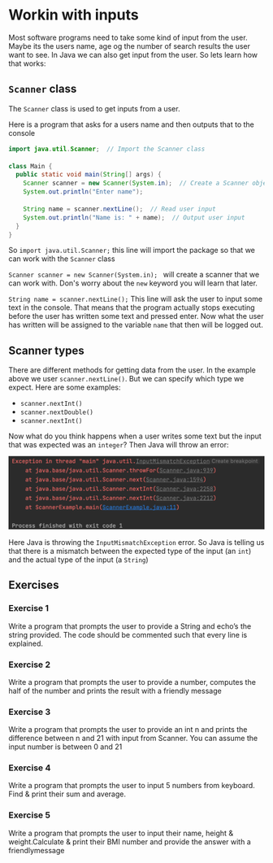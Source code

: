 # Workin with inputs



Most software programs need to take some kind of input from the user. Maybe its the users name, age og the number of search results the user want to see. In Java we can also get input from the user. So lets learn how that works:



## `Scanner` class

The `Scanner` class is used to get inputs from a user. 

Here is a program that asks for a users name and then outputs that to the console

```java
import java.util.Scanner;  // Import the Scanner class

class Main {
  public static void main(String[] args) {
    Scanner scanner = new Scanner(System.in);  // Create a Scanner object
    System.out.println("Enter name");

    String name = scanner.nextLine();  // Read user input
    System.out.println("Name is: " + name);  // Output user input
  }
}
```

So `import java.util.Scanner;` this line will import the package so that we can work with the `Scanner` class

`Scanner scanner = new Scanner(System.in); ` will create a scanner that we can work with. Don's worry about the `new` keyword you will learn that later. 

`String name = scanner.nextLine();` This line will ask the user to input some text in the console. That means that the program actually stops executing before the user has written some text and pressed enter. Now what the user has written will be assigned to the variable `name` that then will be logged out. 





## Scanner types

There are different methods for getting data from the user. In the example above we user `scanner.nextLine()`. But we can specify which type we expect. Here are some examples:

- `scanner.nextInt()`
- `scanner.nextDouble()`
- `scanner.nextInt()`



Now what do you think happens when a user writes some text but the input that was expected was an `integer`? Then Java will throw an error: 

![Screenshot 2021-06-04 at 14.41.01](../../assets/scanner-type-mismatch.png)

Here Java is throwing the `InputMismatchException` error. So Java is telling us that there is a mismatch between the expected type of the input (an `int`) and the actual type of the input (a `String`)



## Exercises



### Exercise 1

Write a program that prompts the user to provide a String and echo’s the string provided.  The code should be commented such that every line is explained.



### Exercise 2

Write a program that prompts the user to provide a number, computes the half of the number and prints the result with a friendly message



### Exercise 3

Write  a  program  that  prompts  the  user  to  provide  an  int  n  and  prints  the difference  between  n  and  21  with  input  from  Scanner.   You  can  assume  the input number is between 0 and 21



### Exercise 4

Write a program that prompts the user to input 5 numbers from keyboard.  Find & print their sum and average.



### Exercise 5

Write a program that prompts the user to input their name, height & weight.Calculate  &  print  their  BMI  number  and  provide  the  answer  with  a  friendlymessage
